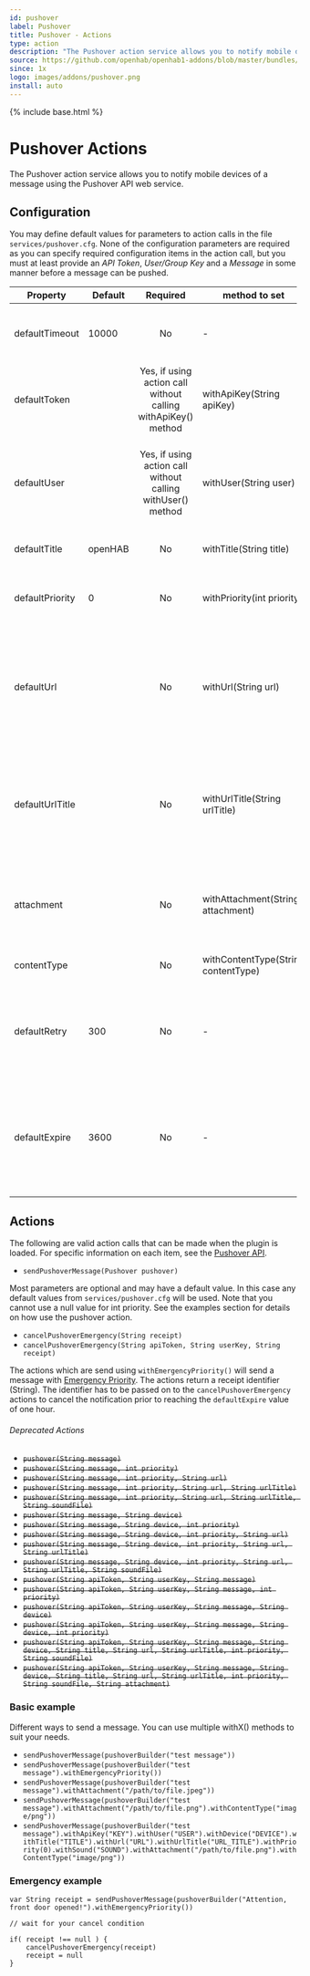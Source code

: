 ```yaml
---
id: pushover
label: Pushover
title: Pushover - Actions
type: action
description: "The Pushover action service allows you to notify mobile devices of a message using the Pushover API web service."
source: https://github.com/openhab/openhab1-addons/blob/master/bundles/action/org.openhab.action.pushover/README.md
since: 1x
logo: images/addons/pushover.png
install: auto
---
```


<!-- Attention authors: Do not edit directly. Please add your changes to the appropriate source repository -->

{% include base.html %}

# Pushover Actions

The Pushover action service allows you to notify mobile devices of a message using the Pushover API web service.

## Configuration

You may define default values for parameters to action calls in the file `services/pushover.cfg`.
None of the configuration parameters are required as you can specify required configuration items in the action call, but you must at least provide an *API Token*, *User/Group Key* and a *Message* in some manner before a message can be pushed.

| Property        | Default | Required                                                      | method to set                       | Description                                                                                                            |
|-----------------|---------|:-------------------------------------------------------------:|-------------------------------------|------------------------------------------------------------------------------------------------------------------------|
| defaultTimeout  | 10000   | No                                                            | -                                   | Timeout in milliseconds for the connection to pushover.net                                                             |
| defaultToken    |         | Yes, if using action call without calling withApiKey() method | withApiKey(String apiKey)           | Pushover [API token](https://pushover.net/api) to send to devices                                                      |
| defaultUser     |         | Yes, if using action call without calling withUser() method   | withUser(String user)               | Pushover User or Group key (not e-mail address) of your user (or you) to send to devices.                              |
| defaultTitle    | openHAB | No                                                            | withTitle(String title)             | Application title for the message                                                                                      |
| defaultPriority | 0       | No                                                            | withPriority(int priority)          | Priority of the notification, from -2 (low priority) to 2 (high priority)                                              |
| defaultUrl      |         | No                                                            | withUrl(String url)                 | URL to attach to the message if not specified in the command. This can be used to trigger actions on the device.       |
| defaultUrlTitle |         | No                                                            | withUrlTitle(String urlTitle)       | URL title to attach to the message if not specified in the command. This can be used to trigger actions on the device. |
| attachment      |         | No                                                            | withAttachment(String attachment)   | The full path of a JPEG image attachment to be pushed with the message.                                                |
| contentType     |         | No                                                            | withContentType(String contentType) | Content type, ie  "image/png"                                                                                          |
| defaultRetry    | 300     | No                                                            | -                                   | When priority is 2 (high priority), how often (in seconds) should messages be resent                                   |
| defaultExpire   | 3600    | No                                                            | -                                   | When priority is 2 (high priority), how long (in seconds) to continue resending messages until acknowledged            |

## Actions

The following are valid action calls that can be made when the plugin is loaded.
For specific information on each item, see the [Pushover API](https://pushover.net/api).

- `sendPushoverMessage(Pushover pushover)`

Most parameters are optional and may have a default value. In this case any default values from `services/pushover.cfg` will be used.
Note that you cannot use a null value for int priority.
See the examples section for details on how use the pushover action.

- `cancelPushoverEmergency(String receipt)`
- `cancelPushoverEmergency(String apiToken, String userKey, String receipt)`

The actions which are send using `withEmergencyPriority()` will send a message with [Emergency Priority](https://pushover.net/api#priority).
The actions return a receipt identifier (String).
The identifier has to be passed on to the `cancelPushoverEmergency` actions to cancel the notification prior to reaching the `defaultExpire` value of one hour.

###### Deprecated Actions
- ~~`pushover(String message)`~~
- ~~`pushover(String message, int priority)`~~
- ~~`pushover(String message, int priority, String url)`~~
- ~~`pushover(String message, int priority, String url, String urlTitle)`~~
- ~~`pushover(String message, int priority, String url, String urlTitle, String soundFile)`~~
- ~~`pushover(String message, String device)`~~
- ~~`pushover(String message, String device, int priority)`~~
- ~~`pushover(String message, String device, int priority, String url)`~~
- ~~`pushover(String message, String device, int priority, String url, String urlTitle)`~~
- ~~`pushover(String message, String device, int priority, String url, String urlTitle, String soundFile)`~~
- ~~`pushover(String apiToken, String userKey, String message)`~~
- ~~`pushover(String apiToken, String userKey, String message, int priority)`~~
- ~~`pushover(String apiToken, String userKey, String message, String device)`~~
- ~~`pushover(String apiToken, String userKey, String message, String device, int priority)`~~
- ~~`pushover(String apiToken, String userKey, String message, String device, String title, String url, String urlTitle, int priority, String soundFile)`~~
- ~~`pushover(String apiToken, String userKey, String message, String device, String title, String url, String urlTitle, int priority, String soundFile, String attachment)`~~


### Basic example

Different ways to send a message. You can use multiple withX() methods to suit your needs.

- `sendPushoverMessage(pushoverBuilder("test message"))` 
- `sendPushoverMessage(pushoverBuilder("test message").withEmergencyPriority())` 
- `sendPushoverMessage(pushoverBuilder("test message").withAttachment("/path/to/file.jpeg"))` 
- `sendPushoverMessage(pushoverBuilder("test message").withAttachment("/path/to/file.png").withContentType("image/png"))` 
- `sendPushoverMessage(pushoverBuilder("test message").withApiKey("KEY").withUser("USER").withDevice("DEVICE").withTitle("TITLE").withUrl("URL").withUrlTitle("URL_TITLE").withPriority(0).withSound("SOUND").withAttachment("/path/to/file.png").withContentType("image/png"))`

### Emergency example

```
var String receipt = sendPushoverMessage(pushoverBuilder("Attention, front door opened!").withEmergencyPriority())

// wait for your cancel condition

if( receipt !== null ) {
    cancelPushoverEmergency(receipt)
    receipt = null
}
```
